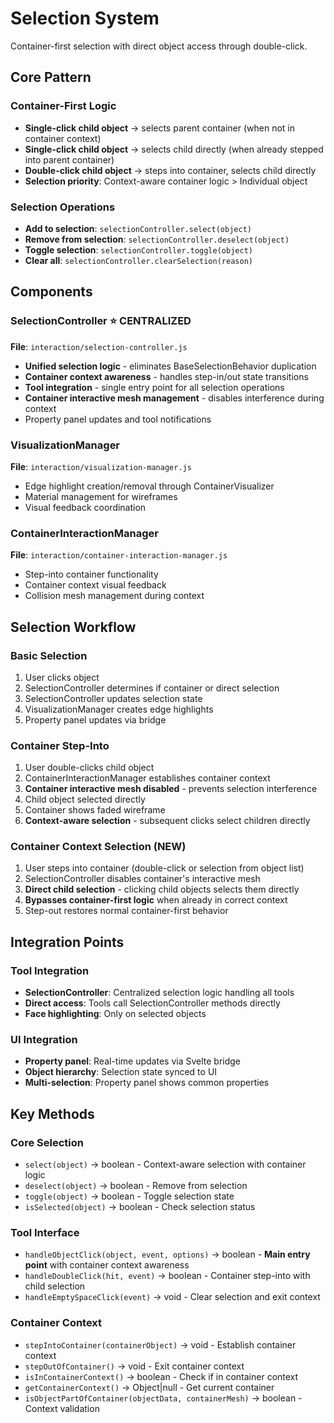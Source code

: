 # Selection System

Container-first selection with direct object access through double-click.

## Core Pattern

### Container-First Logic
- **Single-click child object** → selects parent container (when not in container context)
- **Single-click child object** → selects child directly (when already stepped into parent container)
- **Double-click child object** → steps into container, selects child directly
- **Selection priority**: Context-aware container logic > Individual object

### Selection Operations
- **Add to selection**: `selectionController.select(object)`
- **Remove from selection**: `selectionController.deselect(object)`
- **Toggle selection**: `selectionController.toggle(object)`
- **Clear all**: `selectionController.clearSelection(reason)`

## Components

### SelectionController ⭐ **CENTRALIZED**
**File**: `interaction/selection-controller.js`
- **Unified selection logic** - eliminates BaseSelectionBehavior duplication
- **Container context awareness** - handles step-in/out state transitions
- **Tool integration** - single entry point for all selection operations
- **Container interactive mesh management** - disables interference during context
- Property panel updates and tool notifications

### VisualizationManager
**File**: `interaction/visualization-manager.js`
- Edge highlight creation/removal through ContainerVisualizer
- Material management for wireframes
- Visual feedback coordination

### ContainerInteractionManager
**File**: `interaction/container-interaction-manager.js`
- Step-into container functionality
- Container context visual feedback
- Collision mesh management during context

## Selection Workflow

### Basic Selection
1. User clicks object
2. SelectionController determines if container or direct selection
3. SelectionController updates selection state
4. VisualizationManager creates edge highlights
5. Property panel updates via bridge

### Container Step-Into
1. User double-clicks child object
2. ContainerInteractionManager establishes container context
3. **Container interactive mesh disabled** - prevents selection interference
4. Child object selected directly
5. Container shows faded wireframe
6. **Context-aware selection** - subsequent clicks select children directly

### Container Context Selection (NEW)
1. User steps into container (double-click or selection from object list)
2. SelectionController disables container's interactive mesh
3. **Direct child selection** - clicking child objects selects them directly
4. **Bypasses container-first logic** when already in correct context
5. Step-out restores normal container-first behavior

## Integration Points

### Tool Integration
- **SelectionController**: Centralized selection logic handling all tools
- **Direct access**: Tools call SelectionController methods directly
- **Face highlighting**: Only on selected objects

### UI Integration
- **Property panel**: Real-time updates via Svelte bridge
- **Object hierarchy**: Selection state synced to UI
- **Multi-selection**: Property panel shows common properties

## Key Methods

### Core Selection
- `select(object)` → boolean - Context-aware selection with container logic
- `deselect(object)` → boolean - Remove from selection
- `toggle(object)` → boolean - Toggle selection state
- `isSelected(object)` → boolean - Check selection status

### Tool Interface
- `handleObjectClick(object, event, options)` → boolean - **Main entry point** with container context awareness
- `handleDoubleClick(hit, event)` → boolean - Container step-into with child selection
- `handleEmptySpaceClick(event)` → void - Clear selection and exit context

### Container Context
- `stepIntoContainer(containerObject)` → void - Establish container context
- `stepOutOfContainer()` → void - Exit container context
- `isInContainerContext()` → boolean - Check if in container context
- `getContainerContext()` → Object|null - Get current container
- `isObjectPartOfContainer(objectData, containerMesh)` → boolean - Context validation